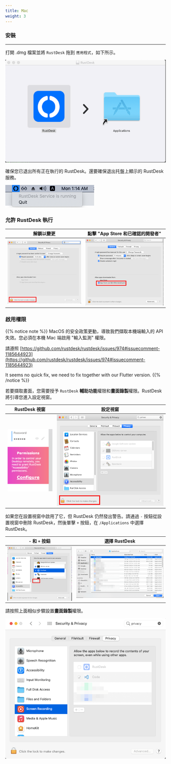 ```yaml
---
title: Mac
weight: 3
---
```


### 安裝
------

打開 .dmg 檔案並將 `RustDesk` 拖到 `應用程式`，如下所示。

![](images/dmg.png)

確保您已退出所有正在執行的 RustDesk。還要確保退出托盤上顯示的 RustDesk 服務。

![](images/tray.png)

### 允許 RustDesk 執行

| 解鎖以變更 | 點擊 "App Store 和已確認的開發者"  |
| ---- | ---- |
|![](images/allow2.png)|![](images/allow.png)|

### 啟用權限

{{% notice note %}}
MacOS 的安全政策更動，導致我們擷取本機端輸入的 API 失效。您必須在本機 Mac 端啟用 "輸入監測" 權限。

請遵照
[https://github.com/rustdesk/rustdesk/issues/974#issuecomment-1185644923](https://github.com/rustdesk/rustdesk/issues/974#issuecomment-1185644923)

It seems no quick fix, we need to fix together with our Flutter version.
{{% /notice %}}

若要擷取畫面，您需要授予 `RustDesk` **輔助功能**權限和**畫面錄製**權限。RustDesk 將引導您進入設定視窗。

| RustDesk 視窗 | 設定視窗 |
| ---- | ---- |
|![](images/acc.png)|![](images/acc3.png)|

如果您在設置視窗中啟用了它，但 RustDesk 仍然發出警告。請通過 `-` 按鈕從設置視窗中刪除 RustDesk，然後單擊 `+` 按鈕，在 `/Applications` 中選擇 RustDesk。

| `-` 和 `+` 按鈕 | 選擇 RustDesk |
| ---- | ---- |
|![](images/acc2.png)|![](images/add.png)|

請按照上面相似步驟設置**畫面錄製**權限。

![](images/screen.png)
